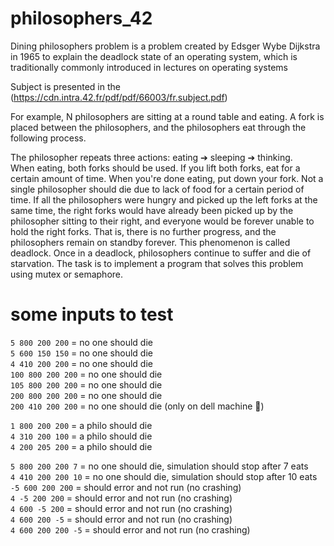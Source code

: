 # philosophers_42

Dining philosophers problem is a problem created by Edsger Wybe Dijkstra in 1965 to explain the deadlock state of an operating system, which is traditionally commonly introduced in lectures on operating systems

Subject is presented in the (https://cdn.intra.42.fr/pdf/pdf/66003/fr.subject.pdf)

For example, N philosophers are sitting at a round table and eating. A fork is placed between the philosophers, and the philosophers eat through the following process.

The philosopher repeats three actions:
eating ➔ sleeping ➔ thinking. \
When eating, both forks should be used. If you lift both forks, eat for a certain amount of time. When you're done eating, put down your fork. Not a single philosopher should die due to lack of food for a certain period of time. If all the philosophers were hungry and picked up the left forks at the same time, the right forks would have already been picked up by the philosopher sitting to their right, and everyone would be forever unable to hold the right forks. That is, there is no further progress, and the philosophers remain on standby forever. This phenomenon is called deadlock. Once in a deadlock, philosophers continue to suffer and die of starvation. The task is to implement a program that solves this problem using mutex or semaphore.

# some inputs to test  

`5 800 200 200`     =  no one should die\
`5 600 150 150`     =  no one should die\
`4 410 200 200`     =  no one should die\
`100 800 200 200`   =  no one should die\
`105 800 200 200`   =  no one should die\
`200 800 200 200`   =  no one should die\
`200 410 200 200`   =  no one should die (only on dell machine 👮)

`1 800 200 200`     =  a philo should die\
`4 310 200 100`     =  a philo should die\
`4 200 205 200`     =  a philo should die

`5 800 200 200 7`   =  no one should die, simulation should stop after 7 eats\
`4 410 200 200 10`  =  no one should die, simulation should stop after 10 eats\
`-5 600 200 200`    =  should error and not run (no crashing)\
`4 -5 200 200`      =  should error and not run (no crashing)\
`4 600 -5 200`      =  should error and not run (no crashing)\
`4 600 200 -5`      =  should error and not run (no crashing)\
`4 600 200 200 -5`  =  should error and not run (no crashing)
